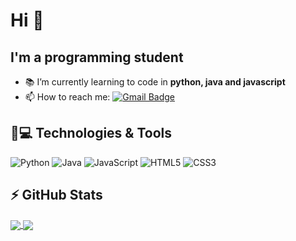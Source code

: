 # Hi 👋

## I'm a programming student

- :books: I’m currently learning to code in **python, java and javascript**
- 📫 How to reach me: 
[![Gmail Badge](https://img.shields.io/badge/-ehmdeveloper@gmail.com-c14438?style=flat-square&logo=Gmail&logoColor=white&link=mailto:ehmdeveloper@gmail.com)](mailto:ehmdeveloper@gmail.com)

## 🚀💻 Technologies & Tools

![Python](https://img.shields.io/badge/-Python-3776AB?style=for-the-badge&logo=python&logoColor=white)
![Java](https://img.shields.io/badge/-Java-C74634?style=for-the-badge&logo=java&logoColor=white)
![JavaScript](https://img.shields.io/badge/-Javascript-F7DF1E?style=for-the-badge&logo=javascript&logoColor=black)
![HTML5](https://img.shields.io/badge/-html5-red?style=for-the-badge&logo=html5&logoColor=white)
![CSS3](https://img.shields.io/badge/-css3-blue?style=for-the-badge&logo=css3&logoColor=white3)


## ⚡ GitHub Stats
<a href="https://github.com/ezequielhenrique">
  <img align="center" src="https://github-readme-stats.vercel.app/api?username=ezequielhenrique&show_icons=true&theme=prussian&include_all_commits=true&count_private=true"/>
</a>
<a href="https://github.com/ezequielhenrique">
  <img align="center" src="https://github-readme-stats.vercel.app/api/top-langs/?username=ezequielhenrique&layout=compact&langs_count=16&theme=prussian"/>
</a>

